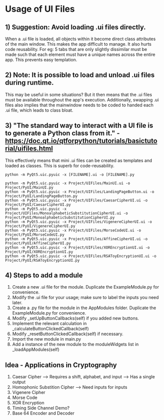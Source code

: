 # Usage of UI Files
## 1) Suggestion: Avoid loading .ui files directly.
When a .ui file is loaded, all objects within it become direct class attributes of the main window.
This makes the app difficult to manage.
It also hurts code reusability. For eg: 5 tabs that are only slightly dissimilar must be made such that each element must have a unique names across the entire app. This prevents easy templation.

## 2) Note: It is possible to load and unload .ui files during runtime.
This may be useful in some situations? But it then means that the .ui files must be available throughout the app's execution.
Additionally, swapping .ui files also implies that the mainwindow needs to be coded to handed each .ui file, which leads to class bloat.

## 3) "The standard way to interact with a UI file is to generate a Python class from it." - https://doc.qt.io/qtforpython/tutorials/basictutorial/uifiles.html
This effectively means that mini .ui files can be created as templates and loaded as classes.
This is superb for code-reusability. 
```
python -m PyQt5.uic.pyuic -x [FILENAME].ui -o [FILENAME].py

python -m PyQt5.uic.pyuic -x Project/UIFiles/MainUI.ui -o Project/PyUI/MainUI.py
python -m PyQt5.uic.pyuic -x Project/UIFiles/LandingPageButton.ui -o Project/PyUI/LandingPageButton.py
python -m PyQt5.uic.pyuic -x Project/UIFiles/CaesarCipherUI.ui -o Project/PyUI/CaesarCipherUI.py
python -m PyQt5.uic.pyuic -x Project/UIFiles/MonoalphabeticSubstitutionCipherUI.ui -o Project/PyUI/MonoalphabeticSubstitutionCipherUI.py
python -m PyQt5.uic.pyuic -x Project/UIFiles/VigenereCipherUI.ui -o Project/PyUI/VigenereCipherUI.py
python -m PyQt5.uic.pyuic -x Project/UIFiles/MorseCodeUI.ui -o Project/PyUI/MorseCodeUI.py
python -m PyQt5.uic.pyuic -x Project/UIFiles/AffineCipherUI.ui -o Project/PyUI/AffineCipherUI.py
python -m PyQt5.uic.pyuic -x Project/UIFiles/XOREncryptionUI.ui -o Project/PyUI/XOREncryptionUI.py
python -m PyQt5.uic.pyuic -x Project/UIFiles/RSAToyEncryptionUI.ui -o Project/PyUI/RSAToyEncryptionUI.py
```

## 4) Steps to add a module
1) Create a new .ui file for the module. Duplicate the ExampleModule.py for convenience.
2) Modify the .ui file for your usage; make sure to label the inputs you need later.
3) Create a .py file for the module in the AppModules folder. Duplicate the ExampleModule.py for convenience.
4) Modify _setUpButtonCallbacks(self) if you added new buttons.
5) Implement the relevant calculation in _calculateButtonClickedCallback(self)
6) Modify _resetButtonClickedCallback(self) if necessary.
7) Import the new module in main.py
8) Add a instance of the new module to the moduleWidgets list in _loadAppModules(self) 


## Idea - Applications in Cryptography
1) Caesar Cipher
--> Requires a shift, alphabet, and input
--> Has a single output
2) Homophonic Substition Cipher
--> Need inputs for inputs
3) Vigenere Cipher
4) Morse Code
5) XOR Encryption
6) Timing Side Channel Demo?
7) Base 64 Encoder and Decoder